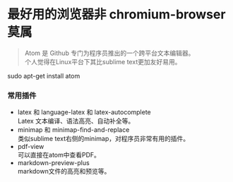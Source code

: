 # 最好用的浏览器非 chromium-browser 莫属
>Atom 是 Github 专门为程序员推出的一个跨平台文本编辑器。   
>个人觉得在Linux平台下其比sublime text更加友好易用。

sudo apt-get install atom

### 常用插件
* latex 和 language-latex 和 latex-autocomplete   
 Latex 文本编译、语法高亮、自动补全等。
* minimap 和 minimap-find-and-replace     
 类似sublime text右侧的minimap，对程序员非常有用的插件。
* pdf-view   
 可以直接在atom中查看PDF。
* markdown-preview-plus   
 markdown文件的高亮和预览等。
